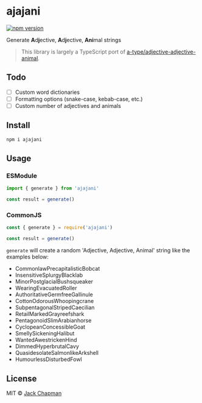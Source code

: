 # ajajani

[![npm version](https://badgen.net/npm/v/ajajani)](https://npm.im/ajajani)

Generate **A**d**j**ective, **A**d**j**ective, **Ani**mal strings

> This library is largely a TypeScript port of [a-type/adjective-adjective-animal](https://github.com/a-type/adjective-adjective-animal).

## Todo

- [ ] Custom word dictionaries
- [ ] Formatting options (snake-case, kebab-case, etc.)
- [ ] Custom number of adjectives and animals

## Install

```bash
npm i ajajani
```

## Usage

### ESModule

```typescript
import { generate } from 'ajajani'

const result = generate()
```

### CommonJS

```typescript
const { generate } = require('ajajani')

const result = generate()
```

`generate` will create a random 'Adjective, Adjective, Animal' string like the examples below:

- CommonlawPrecapitalisticBobcat
- InsensitiveSplurgyBlacklab
- MinorPostglacialBushsqueaker
- WearingEvacuatedRoller
- AuthoritativeGermfreeGallinule
- CottonOdorousWhoopingcrane
- SubpentagonalStripedCaecilian
- RetailMarkedGrayreefshark
- PentagonoidSlimArabianhorse
- CyclopeanConcessibleGoat
- SmellySickeningHalibut
- WantedAwestrickenHind
- DimmedHyperbrutalCavy
- QuasidesolateSalmonlikeArkshell
- HumourlessDisturbedFowl

## License

MIT &copy; [Jack Chapman](https://github.com/jack-chapman)
